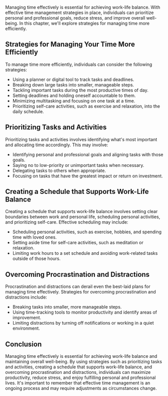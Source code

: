 
Managing time effectively is essential for achieving work-life balance. With effective time management strategies in place, individuals can prioritize personal and professional goals, reduce stress, and improve overall well-being. In this chapter, we'll explore strategies for managing time more efficiently.

Strategies for Managing Your Time More Efficiently
--------------------------------------------------

To manage time more efficiently, individuals can consider the following strategies:

* Using a planner or digital tool to track tasks and deadlines.
* Breaking down large tasks into smaller, manageable steps.
* Tackling important tasks during the most productive times of day.
* Setting deadlines and holding oneself accountable to them.
* Minimizing multitasking and focusing on one task at a time.
* Prioritizing self-care activities, such as exercise and relaxation, into the daily schedule.

Prioritizing Tasks and Activities
---------------------------------

Prioritizing tasks and activities involves identifying what's most important and allocating time accordingly. This may involve:

* Identifying personal and professional goals and aligning tasks with those goals.
* Saying no to low-priority or unimportant tasks when necessary.
* Delegating tasks to others when appropriate.
* Focusing on tasks that have the greatest impact or return on investment.

Creating a Schedule that Supports Work-Life Balance
---------------------------------------------------

Creating a schedule that supports work-life balance involves setting clear boundaries between work and personal life, scheduling personal activities, and prioritizing self-care. Effective scheduling may include:

* Scheduling personal activities, such as exercise, hobbies, and spending time with loved ones.
* Setting aside time for self-care activities, such as meditation or relaxation.
* Limiting work hours to a set schedule and avoiding work-related tasks outside of those hours.

Overcoming Procrastination and Distractions
-------------------------------------------

Procrastination and distractions can derail even the best-laid plans for managing time effectively. Strategies for overcoming procrastination and distractions include:

* Breaking tasks into smaller, more manageable steps.
* Using time-tracking tools to monitor productivity and identify areas of improvement.
* Limiting distractions by turning off notifications or working in a quiet environment.

Conclusion
----------

Managing time effectively is essential for achieving work-life balance and maintaining overall well-being. By using strategies such as prioritizing tasks and activities, creating a schedule that supports work-life balance, and overcoming procrastination and distractions, individuals can maximize productivity, reduce stress, and enjoy fulfilling personal and professional lives. It's important to remember that effective time management is an ongoing process and may require adjustments as circumstances change.
